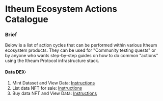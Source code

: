 # Itheum Ecosystem Actions Catalogue

### Brief

Below is a list of action cycles that can be performed within various Itheum ecosystem products. They can be used for "Community testing quests" or by anyone who wants step-by-step guides on how to do common "actions" using the Itheum Protocol infrastructure stack.

#### Data DEX:

1. Mint Dataset and View Data: [Instructions](https://app.tango.us/app/workflow/Itheum-Data-DEX-NFT-Creation-Tutorial-1fe65cdd85f74283bd63b3f0d99f7033)
2. List data NFT for sale:  [Instructions](https://app.tango.us/app/workflow/Listing-your-data-NFTs-on-the-marketplace-1687b49d2c31491aa7dac37b8e165be9)
3. Buy data NFT and View Data: [Instructions](https://app.tango.us/app/workflow/Purchasing-a-data-NFT-and-viewing-data--33772f9d0c3b456ba62c9dcb17f77fee)
